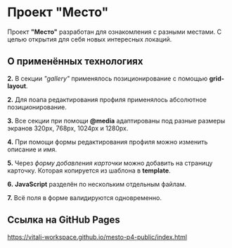# Проект "Место"

Проект **"Место"** разработан для ознакомления с разными местами. С целью открытия для себя новых интересных локаций.


## О применённых технологиях

**2.** В секции *"gallery"* применялось позиционирование с помощью **grid-layout**.

**2.** Для поапа редактирования профиля применялось абсолютное позиционирование.

**3.** Все секции при помощи **@media** адаптированы под разные размеры экранов 320px, 768px, 1024px и 1280px.

**4.** При помощи формы редактирования профиля можно изменить описание и имя.

**5.** Через *форму добавления карточки* можно добавить на страницу карточку. Которая копируется из шаблона в  **template**.

**6.** **JavaScript** разделён по нескольким отдельным файлам.

**7.** Всё поля в форме валидируются одновременно.

## Ссылка на GitHub Pages
https://vitali-workspace.github.io/mesto-p4-public/index.html
